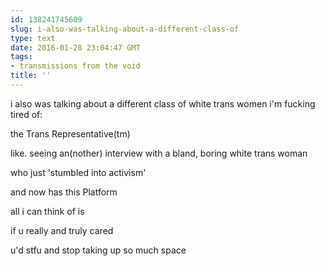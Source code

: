 ```yaml
---
id: 138241745609
slug: i-also-was-talking-about-a-different-class-of
type: text
date: 2016-01-28 23:04:47 GMT
tags:
- transmissions from the void
title: ''
---
```


i also was talking about a different class of white trans women i'm fucking tired of:

the Trans Representative(tm)

like. seeing an(nother) interview with a bland, boring white trans woman 

who just 'stumbled into activism'

and now has this Platform

all i can think of is

if u really and truly cared

u'd stfu and stop taking up so much space